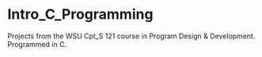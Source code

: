 # Intro_C_Programming
Projects from the WSU Cpt_S 121 course in Program Design &amp; Development. Programmed in C.
